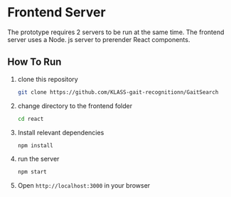 # Frontend Server
The prototype requires 2 servers to be run at the same time. 
The frontend server uses a Node. js server to prerender React components.

## How To Run

1. clone this repository 

    ```bash
    git clone https://github.com/KLASS-gait-recognitionn/GaitSearch
    ```

2. change directory to the frontend folder 
    ```bash
    cd react
    ```

3. Install relevant dependencies
    ```bash
    npm install
    ```

4. run the server  
    ```bash
    npm start
    ```

5. Open `http://localhost:3000` in your browser

## 
